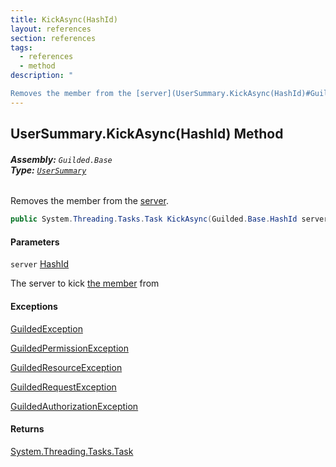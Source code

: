 ```yaml
---
title: KickAsync(HashId)
layout: references
section: references
tags:
  - references
  - method
description: "

Removes the member from the [server](UserSummary.KickAsync(HashId)#Guilded.Base.Users.UserSummary.KickAsync(Guilded.Base.HashId).server 'Guilded.Base.Users.UserSummary.KickAsync(Guilded.Base.HashId).server')."
---
```


## UserSummary.KickAsync(HashId) Method
###### **Assembly:** `Guilded.Base`<br/>**Type:** [`UserSummary`](UserSummary 'Guilded.Base.Users.UserSummary')

Removes the member from the [server](UserSummary.KickAsync(HashId)#Guilded.Base.Users.UserSummary.KickAsync(Guilded.Base.HashId).server 'Guilded.Base.Users.UserSummary.KickAsync(Guilded.Base.HashId).server').

```csharp
public System.Threading.Tasks.Task KickAsync(Guilded.Base.HashId server);
```
#### Parameters

<a name='Guilded.Base.Users.UserSummary.KickAsync(Guilded.Base.HashId).server'></a>

`server` [HashId](HashId 'Guilded.Base.HashId')

The server to kick [the member](Member 'Guilded.Base.Servers.Member') from

#### Exceptions

[GuildedException](GuildedException 'Guilded.Base.GuildedException')

[GuildedPermissionException](GuildedPermissionException 'Guilded.Base.GuildedPermissionException')

[GuildedResourceException](GuildedResourceException 'Guilded.Base.GuildedResourceException')

[GuildedRequestException](GuildedRequestException 'Guilded.Base.GuildedRequestException')

[GuildedAuthorizationException](GuildedAuthorizationException 'Guilded.Base.GuildedAuthorizationException')

#### Returns
[System.Threading.Tasks.Task](https://docs.microsoft.com/en-us/dotnet/api/System.Threading.Tasks.Task 'System.Threading.Tasks.Task')